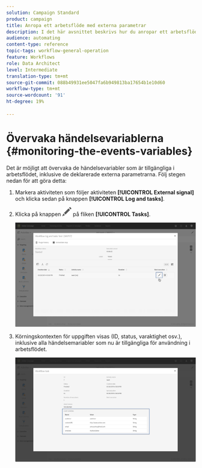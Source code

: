 ```yaml
---
solution: Campaign Standard
product: campaign
title: Anropa ett arbetsflöde med externa parametrar
description: I det här avsnittet beskrivs hur du anropar ett arbetsflöde med externa parametrar.
audience: automating
content-type: reference
topic-tags: workflow-general-operation
feature: Workflows
role: Data Architect
level: Intermediate
translation-type: tm+mt
source-git-commit: 088b49931ee5047fa6b949813ba17654b1e10d60
workflow-type: tm+mt
source-wordcount: '91'
ht-degree: 19%

---
```



# Övervaka händelsevariablerna {#monitoring-the-events-variables}

Det är möjligt att övervaka de händelsevariabler som är tillgängliga i arbetsflödet, inklusive de deklarerade externa parametrarna. Följ stegen nedan för att göra detta:

1. Markera aktiviteten som följer aktiviteten **[!UICONTROL External signal]** och klicka sedan på knappen **[!UICONTROL Log and tasks]**.
1. Klicka på knappen ![](assets/edit_darkgrey-24px.png) på fliken **[!UICONTROL Tasks]**.

   ![](assets/extsignal_monitoring_2.png)

1. Körningskontexten för uppgiften visas (ID, status, varaktighet osv.), inklusive alla händelsemariabler som nu är tillgängliga för användning i arbetsflödet.

   ![](assets/extsignal_monitoring_3.png)
